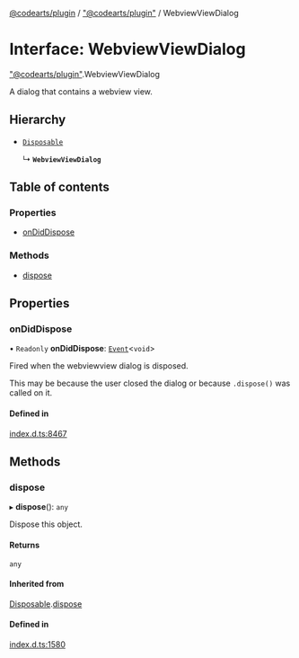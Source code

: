 [@codearts/plugin](../README.md) / ["@codearts/plugin"](../modules/_codearts_plugin_.md) / WebviewViewDialog

# Interface: WebviewViewDialog

["@codearts/plugin"](../modules/_codearts_plugin_.md).WebviewViewDialog

A dialog that contains a webview view.

## Hierarchy

- [`Disposable`](../classes/codearts_plugin_.Disposable.md)

  ↳ **`WebviewViewDialog`**

## Table of contents

### Properties

- [onDidDispose](codearts_plugin_.WebviewViewDialog.md#ondiddispose)

### Methods

- [dispose](codearts_plugin_.WebviewViewDialog.md#dispose)

## Properties

### onDidDispose

• `Readonly` **onDidDispose**: [`Event`](codearts_plugin_.Event.md)<`void`\>

Fired when the webviewview dialog is disposed.

This may be because the user closed the dialog or because `.dispose()` was
called on it.

#### Defined in

[index.d.ts:8467](https://github.com/huaweicloud/cloudide-plugin-api/blob/5055bbd/index.d.ts#L8467)

## Methods

### dispose

▸ **dispose**(): `any`

Dispose this object.

#### Returns

`any`

#### Inherited from

[Disposable](../classes/codearts_plugin_.Disposable.md).[dispose](../classes/codearts_plugin_.Disposable.md#dispose)

#### Defined in

[index.d.ts:1580](https://github.com/huaweicloud/cloudide-plugin-api/blob/5055bbd/index.d.ts#L1580)
